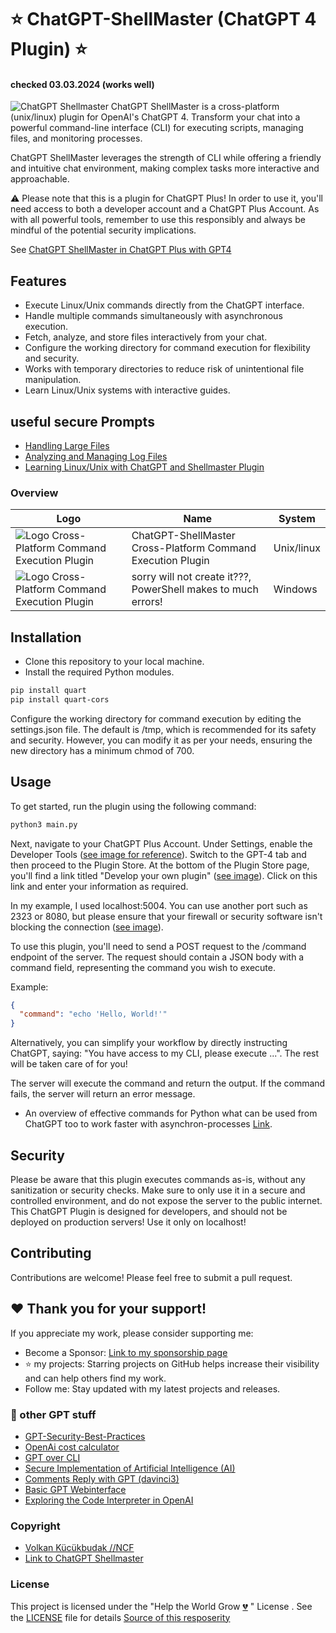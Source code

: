 # ⭐ ChatGPT-ShellMaster (ChatGPT 4 Plugin) ⭐
#### checked 03.03.2024 (works well)
![ChatGPT Shellmaster](img/chatgpt-shellmaster1.png)
ChatGPT ShellMaster is a cross-platform (unix/linux) plugin for OpenAI's ChatGPT 4. Transform your chat into a powerful command-line interface (CLI) for executing scripts, managing files, and monitoring processes.

ChatGPT ShellMaster leverages the strength of CLI while offering a friendly and intuitive chat environment, making complex tasks more interactive and approachable.

⚠️ Please note that this is a plugin for ChatGPT Plus! In order to use it, you'll need access to both a developer account and a ChatGPT Plus Account. As with all powerful tools, remember to use this responsibly and always be mindful of the potential security implications.

See [ChatGPT ShellMaster in ChatGPT Plus with GPT4](img/shellmaster0.png)

## Features

- Execute Linux/Unix commands directly from the ChatGPT interface.
- Handle multiple commands simultaneously with asynchronous execution.
- Fetch, analyze, and store files interactively from your chat.
- Configure the working directory for command execution for flexibility and security.
- Works with temporary directories to reduce risk of unintentional file manipulation.
- Learn Linux/Unix systems with interactive guides.

## useful secure Prompts
- [Handling Large Files](https://github.com/VolkanSah/ChatGPT-ShellMaster/blob/main/prompts/Handling-Large-Files.md)
- [Analyzing and Managing Log Files](https://github.com/VolkanSah/ChatGPT-ShellMaster/blob/main/prompts/Analyzing-and-Managing-Log-Files.md)
- [Learning Linux/Unix with ChatGPT and Shellmaster Plugin](https://github.com/VolkanSah/ChatGPT-ShellMaster/blob/main/prompts/learning-linux-unix-with-ChatGPT.md)

### Overview
Logo | Name | System
-- | -- | --
![Logo Cross-Platform Command Execution Plugin](logo.png) |  ChatGPT-ShellMaster Cross-Platform Command Execution Plugin | Unix/linux
![Logo Cross-Platform Command Execution Plugin](logo-cmd.png) | sorry will not create it???, PowerShell makes to much errors! | Windows

## Installation
- Clone this repository to your local machine.
- Install the required Python modules.

```bash
pip install quart
pip install quart-cors
````
Configure the working directory for command execution by editing the settings.json file. The default is /tmp, which is recommended for its safety and security. However, you can modify it as per your needs, ensuring the new directory has a minimum chmod of 700.

## Usage
To get started, run the plugin using the following command:

```python
python3 main.py
```
Next, navigate to your ChatGPT Plus Account. Under Settings, enable the Developer Tools ([see image for reference](img/settings.png)). Switch to the GPT-4 tab and then proceed to the Plugin Store. At the bottom of the Plugin Store page, you'll find a link titled "Develop your own plugin" ([see image](img/pluginshop.png)). Click on this link and enter your information as required.

In my example, I used localhost:5004. You can use another port such as 2323 or 8080, but please ensure that your firewall or security software isn't blocking the connection ([see image](img/load.png)).

To use this plugin, you'll need to send a POST request to the /command endpoint of the server. The request should contain a JSON body with a command field, representing the command you wish to execute.

Example:
```json
{
  "command": "echo 'Hello, World!'"
}
```
Alternatively, you can simplify your workflow by directly instructing ChatGPT, saying: "You have access to my CLI, please execute ...". The rest will be taken care of for you!

The server will execute the command and return the output. If the command fails, the server will return an error message.
- An overview of effective commands for Python what can be used from ChatGPT too to work faster with asynchron-processes [Link](https://github.com/VolkanSah/Python-Command-Overview-for-handling-files).

## Security
Please be aware that this plugin executes commands as-is, without any sanitization or security checks. Make sure to only use it in a secure and controlled environment, and do not expose the server to the public internet. This ChatGPT Plugin is designed for developers, and should not be deployed on production servers! Use it only on localhost!

## Contributing
Contributions are welcome! Please feel free to submit a pull request.

## ❤️ Thank you for your support!
If you appreciate my work, please consider supporting me:

- Become a Sponsor: [Link to my sponsorship page](https://github.com/sponsors/volkansah)
- :star: my projects: Starring projects on GitHub helps increase their visibility and can help others find my work. 
- Follow me: Stay updated with my latest projects and releases.


### 👣 other GPT stuff 
- [GPT-Security-Best-Practices](https://github.com/VolkanSah/GPT-Security-Best-Practices)
- [OpenAi cost calculator](https://github.com/VolkanSah/OpenAI-Cost-Calculator)
- [GPT over CLI](https://github.com/VolkanSah/GPT-over-CLI)
- [Secure Implementation of Artificial Intelligence (AI)](https://github.com/VolkanSah/Implementing-AI-Systems-Whitepaper)
- [Comments Reply with GPT (davinci3)](https://github.com/VolkanSah/GPT-Comments-Reply-WordPress-Plugin)
- [Basic GPT Webinterface](https://github.com/VolkanSah/GPT-API-Integration-in-HTML-CSS-with-JS-PHP)
- [Exploring the Code Interpreter in OpenAI](https://github.com/VolkanSah/The-Code-Interpreter-in-OpenAI-ChatGPT)


### Copyright
- [Volkan Kücükbudak //NCF](https://gihub.com/volkansah)
- [Link to ChatGPT Shellmaster](https://github.com/VolkanSah/ChatGPT-ShellMaster/)

### License
This project is licensed under the "Help the World Grow [💔](https://jugendamt-deutschland.de) " License . See the [LICENSE](LICENSE) file for details 
[Source of this resposerity](https://github.com/VolkanSah/ChatGPT-ShellMaster)

